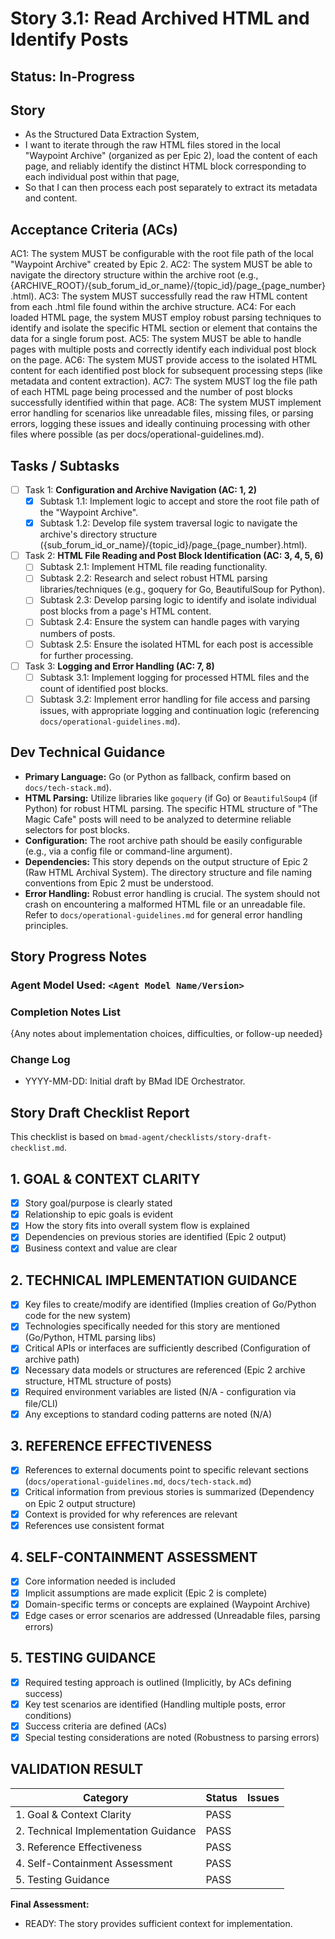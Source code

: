 # Story 3.1: Read Archived HTML and Identify Posts

## Status: In-Progress

## Story

- As the Structured Data Extraction System,
- I want to iterate through the raw HTML files stored in the local "Waypoint Archive" (organized as per Epic 2), load the content of each page, and reliably identify the distinct HTML block corresponding to each individual post within that page,
- So that I can then process each post separately to extract its metadata and content.

## Acceptance Criteria (ACs)

AC1: The system MUST be configurable with the root file path of the local "Waypoint Archive" created by Epic 2.
AC2: The system MUST be able to navigate the directory structure within the archive root (e.g., {ARCHIVE_ROOT}/{sub_forum_id_or_name}/{topic_id}/page_{page_number}.html).
AC3: The system MUST successfully read the raw HTML content from each .html file found within the archive structure.
AC4: For each loaded HTML page, the system MUST employ robust parsing techniques to identify and isolate the specific HTML section or element that contains the data for a single forum post.
AC5: The system MUST be able to handle pages with multiple posts and correctly identify each individual post block on the page.
AC6: The system MUST provide access to the isolated HTML content for each identified post block for subsequent processing steps (like metadata and content extraction).
AC7: The system MUST log the file path of each HTML page being processed and the number of post blocks successfully identified within that page.
AC8: The system MUST implement error handling for scenarios like unreadable files, missing files, or parsing errors, logging these issues and ideally continuing processing with other files where possible (as per docs/operational-guidelines.md).

## Tasks / Subtasks

- [ ] Task 1: **Configuration and Archive Navigation (AC: 1, 2)**
  - [x] Subtask 1.1: Implement logic to accept and store the root file path of the "Waypoint Archive".
  - [x] Subtask 1.2: Develop file system traversal logic to navigate the archive's directory structure ({sub_forum_id_or_name}/{topic_id}/page_{page_number}.html).
- [ ] Task 2: **HTML File Reading and Post Block Identification (AC: 3, 4, 5, 6)**
  - [ ] Subtask 2.1: Implement HTML file reading functionality.
  - [ ] Subtask 2.2: Research and select robust HTML parsing libraries/techniques (e.g., goquery for Go, BeautifulSoup for Python).
  - [ ] Subtask 2.3: Develop parsing logic to identify and isolate individual post blocks from a page's HTML content.
  - [ ] Subtask 2.4: Ensure the system can handle pages with varying numbers of posts.
  - [ ] Subtask 2.5: Ensure the isolated HTML for each post is accessible for further processing.
- [ ] Task 3: **Logging and Error Handling (AC: 7, 8)**
  - [ ] Subtask 3.1: Implement logging for processed HTML files and the count of identified post blocks.
  - [ ] Subtask 3.2: Implement error handling for file access and parsing issues, with appropriate logging and continuation logic (referencing `docs/operational-guidelines.md`).

## Dev Technical Guidance

- **Primary Language:** Go (or Python as fallback, confirm based on `docs/tech-stack.md`).
- **HTML Parsing:** Utilize libraries like `goquery` (if Go) or `BeautifulSoup4` (if Python) for robust HTML parsing. The specific HTML structure of "The Magic Cafe" posts will need to be analyzed to determine reliable selectors for post blocks.
- **Configuration:** The root archive path should be easily configurable (e.g., via a config file or command-line argument).
- **Dependencies:** This story depends on the output structure of Epic 2 (Raw HTML Archival System). The directory structure and file naming conventions from Epic 2 must be understood.
- **Error Handling:** Robust error handling is crucial. The system should not crash on encountering a malformed HTML file or an unreadable file. Refer to `docs/operational-guidelines.md` for general error handling principles.

## Story Progress Notes

### Agent Model Used: `<Agent Model Name/Version>`

### Completion Notes List
{Any notes about implementation choices, difficulties, or follow-up needed}

### Change Log
- YYYY-MM-DD: Initial draft by BMad IDE Orchestrator. 

## Story Draft Checklist Report

This checklist is based on `bmad-agent/checklists/story-draft-checklist.md`.

## 1. GOAL & CONTEXT CLARITY

- [X] Story goal/purpose is clearly stated
- [X] Relationship to epic goals is evident
- [X] How the story fits into overall system flow is explained
- [X] Dependencies on previous stories are identified (Epic 2 output)
- [X] Business context and value are clear

## 2. TECHNICAL IMPLEMENTATION GUIDANCE

- [X] Key files to create/modify are identified (Implies creation of Go/Python code for the new system)
- [X] Technologies specifically needed for this story are mentioned (Go/Python, HTML parsing libs)
- [X] Critical APIs or interfaces are sufficiently described (Configuration of archive path)
- [X] Necessary data models or structures are referenced (Epic 2 archive structure, HTML structure of posts)
- [X] Required environment variables are listed (N/A - configuration via file/CLI)
- [X] Any exceptions to standard coding patterns are noted (N/A)

## 3. REFERENCE EFFECTIVENESS

- [X] References to external documents point to specific relevant sections (`docs/operational-guidelines.md`, `docs/tech-stack.md`)
- [X] Critical information from previous stories is summarized (Dependency on Epic 2 output structure)
- [X] Context is provided for why references are relevant
- [X] References use consistent format

## 4. SELF-CONTAINMENT ASSESSMENT

- [X] Core information needed is included
- [X] Implicit assumptions are made explicit (Epic 2 is complete)
- [X] Domain-specific terms or concepts are explained (Waypoint Archive)
- [X] Edge cases or error scenarios are addressed (Unreadable files, parsing errors)

## 5. TESTING GUIDANCE

- [X] Required testing approach is outlined (Implicitly, by ACs defining success)
- [X] Key test scenarios are identified (Handling multiple posts, error conditions)
- [X] Success criteria are defined (ACs)
- [X] Special testing considerations are noted (Robustness to parsing errors)

## VALIDATION RESULT

| Category                             | Status   | Issues |
| ------------------------------------ | -------- | ------ |
| 1. Goal & Context Clarity            | PASS     |        |
| 2. Technical Implementation Guidance | PASS     |        |
| 3. Reference Effectiveness           | PASS     |        |
| 4. Self-Containment Assessment       | PASS     |        |
| 5. Testing Guidance                  | PASS     |        |

**Final Assessment:**

- READY: The story provides sufficient context for implementation. 